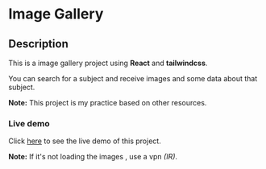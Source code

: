 # Image Gallery

## Description

This is a image gallery project using **React** and **tailwindcss**.

You can search for a subject and receive images and some data about that subject.

**Note:** This project is my practice based on other resources.

### Live demo

Click [here](https://mahmood-kn.github.io/image-gallery 'Image Gallery') to see the live demo of this project.

**Note:** If it's not loading the images , use a vpn _(IR)_.
